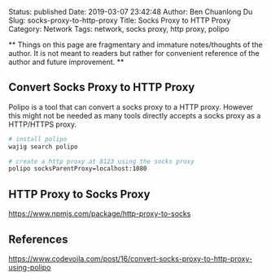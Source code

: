 Status: published
Date: 2019-03-07 23:42:48
Author: Ben Chuanlong Du
Slug: socks-proxy-to-http-proxy
Title: Socks Proxy to HTTP Proxy
Category: Network
Tags: network, socks proxy, http proxy, polipo

**
Things on this page are
fragmentary and immature notes/thoughts of the author.
It is not meant to readers
but rather for convenient reference of the author and future improvement.
**

## Convert Socks Proxy to HTTP Proxy

Polipo is a tool that can convert a socks proxy to a HTTP proxy.
However this might not be needed
as many tools directly accepts a socks proxy as a HTTP/HTTPS proxy.

```Bash
# install polipo
wajig search polipo

# create a http proxy at 8123 using the socks proxy
polipo socksParentProxy=localhost:1080
```

## HTTP Proxy to Socks Proxy

https://www.npmjs.com/package/http-proxy-to-socks


## References

https://www.codevoila.com/post/16/convert-socks-proxy-to-http-proxy-using-polipo
